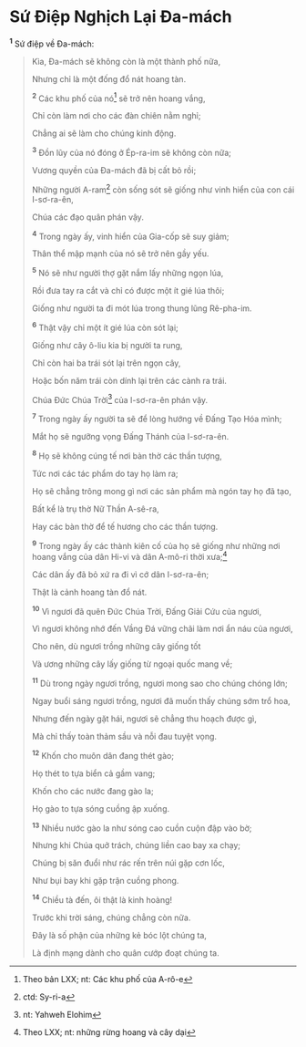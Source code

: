 # Sứ Ðiệp Nghịch Lại Ða-mách

<sup><b>1</b></sup> Sứ điệp về Ða-mách:

> Kìa, Ða-mách sẽ không còn là một thành phố nữa,
>
> Nhưng chỉ là một đống đổ nát hoang tàn.
>
> <sup><b>2</b></sup> Các khu phố của nó[^1-d55932cb-9318-422c-8b8c-f7082be42217] sẽ trở nên hoang vắng,
>
> Chỉ còn làm nơi cho các đàn chiên nằm nghỉ;
>
> Chẳng ai sẽ làm cho chúng kinh động.
>
> <sup><b>3</b></sup> Ðồn lũy của nó đóng ở Ép-ra-im sẽ không còn nữa;
>
> Vương quyền của Ða-mách đã bị cất bỏ rồi;
>
> Những người A-ram[^2-d55932cb-9318-422c-8b8c-f7082be42217] còn sống sót sẽ giống như vinh hiển của con cái I-sơ-ra-ên,
>
> Chúa các đạo quân phán vậy.
>
> <sup><b>4</b></sup> Trong ngày ấy, vinh hiển của Gia-cốp sẽ suy giảm;
>
> Thân thể mập mạnh của nó sẽ trở nên gầy yếu.
>
> <sup><b>5</b></sup> Nó sẽ như người thợ gặt nắm lấy những ngọn lúa,
>
> Rồi đưa tay ra cắt và chỉ có được một ít gié lúa thôi;
>
> Giống như người ta đi mót lúa trong thung lũng Rê-pha-im.
>
> <sup><b>6</b></sup> Thật vậy chỉ một ít gié lúa còn sót lại;
>
> Giống như cây ô-liu kia bị người ta rung,
>
> Chỉ còn hai ba trái sót lại trên ngọn cây,
>
> Hoặc bốn năm trái còn dính lại trên các cành ra trái.
>
> Chúa Ðức Chúa Trời[^3-d55932cb-9318-422c-8b8c-f7082be42217] của I-sơ-ra-ên phán vậy.
>
> <sup><b>7</b></sup> Trong ngày ấy người ta sẽ để lòng hướng về Ðấng Tạo Hóa mình;
>
> Mắt họ sẽ ngưỡng vọng Ðấng Thánh của I-sơ-ra-ên.
>
> <sup><b>8</b></sup> Họ sẽ không cúng tế nơi bàn thờ các thần tượng,
>
> Tức nơi các tác phẩm do tay họ làm ra;
>
> Họ sẽ chẳng trông mong gì nơi các sản phẩm mà ngón tay họ đã tạo,
>
> Bất kể là trụ thờ Nữ Thần A-sê-ra,
>
> Hay các bàn thờ để tế hương cho các thần tượng.
>
> <sup><b>9</b></sup> Trong ngày ấy các thành kiên cố của họ sẽ giống như những nơi hoang vắng của dân Hi-vi và dân A-mô-ri thời xưa;[^4-d55932cb-9318-422c-8b8c-f7082be42217]
>
> Các dân ấy đã bỏ xứ ra đi vì cớ dân I-sơ-ra-ên;
>
> Thật là cảnh hoang tàn đổ nát.
>
> <sup><b>10</b></sup> Vì ngươi đã quên Ðức Chúa Trời, Ðấng Giải Cứu của ngươi,
>
> Vì ngươi không nhớ đến Vầng Ðá vững chãi làm nơi ẩn náu của ngươi,
>
> Cho nên, dù ngươi trồng những cây giống tốt
>
> Và ương những cây lấy giống từ ngoại quốc mang về;
>
> <sup><b>11</b></sup> Dù trong ngày ngươi trồng, ngươi mong sao cho chúng chóng lớn;
>
> Ngay buổi sáng ngươi trồng, ngươi đã muốn thấy chúng sớm trổ hoa,
>
> Nhưng đến ngày gặt hái, ngươi sẽ chẳng thu hoạch được gì,
>
> Mà chỉ thấy toàn thảm sầu và nỗi đau tuyệt vọng.
>
> <sup><b>12</b></sup> Khốn cho muôn dân đang thét gào;
>
> Họ thét to tựa biển cả gầm vang;
>
> Khốn cho các nước đang gào la;
>
> Họ gào to tựa sóng cuồng ập xuống.
>
> <sup><b>13</b></sup> Nhiều nước gào la như sóng cao cuồn cuộn đập vào bờ;
>
> Nhưng khi Chúa quở trách, chúng liền cao bay xa chạy;
>
> Chúng bị săn đuổi như rác rến trên núi gặp cơn lốc,
>
> Như bụi bay khi gặp trận cuồng phong.
>
> <sup><b>14</b></sup> Chiều tà đến, ôi thật là kinh hoàng!
>
> Trước khi trời sáng, chúng chẳng còn nữa.
>
> Ðây là số phận của những kẻ bóc lột chúng ta,
>
> Là định mạng dành cho quân cướp đoạt chúng ta.

[^1-d55932cb-9318-422c-8b8c-f7082be42217]: Theo bản LXX; nt: Các khu phố của A-rô-e

[^2-d55932cb-9318-422c-8b8c-f7082be42217]: ctd: Sy-ri-a

[^3-d55932cb-9318-422c-8b8c-f7082be42217]: nt: Yahweh Elohim

[^4-d55932cb-9318-422c-8b8c-f7082be42217]: Theo LXX; nt: những rừng hoang và cây dại

